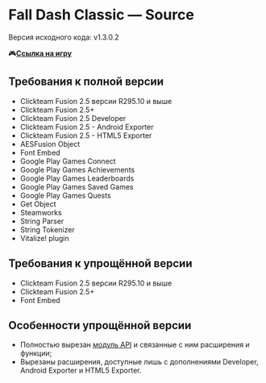 # Fall Dash Classic — Source
Версия исходного кода: v1.3.0.2

🎮[**Ссылка на игру**](https://gkproduction.github.io/games/fall_dash_classic/game.html)
## Требования к полной версии
- Clickteam Fusion 2.5 версии R295.10 и выше
- Clickteam Fusion 2.5+
- Clickteam Fusion 2.5 Developer
- Clickteam Fusion 2.5 - Android Exporter
- Clickteam Fusion 2.5 - HTML5 Exporter
- AESFusion Object
- Font Embed
- Google Play Games Connect
- Google Play Games Achievements
- Google Play Games Leaderboards
- Google Play Games Saved Games
- Google Play Games Quests
- Get Object
- Steamworks
- String Parser
- String Tokenizer
- Vitalize! plugin
## Требования к упрощённой версии
- Clickteam Fusion 2.5 версии R295.10 и выше
- Clickteam Fusion 2.5+
- Font Embed
## Особенности упрощённой версии
- Полностью вырезан [модуль API](https://github.com/GKProduction/Collection-of-API-Clickteam-Fusion-2.5) и связанные с ним расширения и функции;
- Вырезаны расширения, доступные лишь с дополнениями Developer, Android Exporter и HTML5 Exporter.
